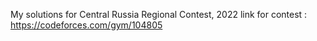 My solutions for Central Russia Regional Contest, 2022
link for contest : https://codeforces.com/gym/104805

